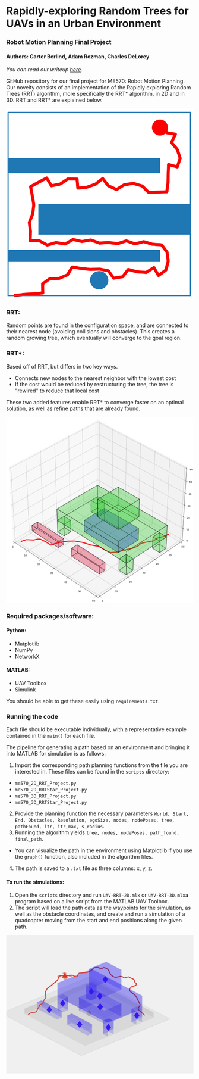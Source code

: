 # Rapidly-exploring Random Trees for UAVs in an Urban Environment

### Robot Motion Planning Final Project

#### Authors: Carter Berlind, Adam Rozman, Charles DeLorey

_You can read our writeup [here](https://github.com/cdelor02/me570_motion_planning_final_project/blob/main/ME570_final_proj_writeup.pdf)_.

GitHub repository for our final project for ME570: Robot Motion Planning. Our novelty consists of an implementation of the Rapidly exploring Random Trees (RRT) algorithm, more specifically the RRT* algorithm, in 2D and in 3D. RRT and RRT* are explained below. 


![2D rrt path planning algorithm run on simple 3-obstacle environment](2D_RRT_figures/RRT_1.png "RRT")


### RRT:
Random points are found in the configuration space, and are connected to their nearest node (avoiding collisions and obstacles). This creates a random growing tree, which eventually will converge to the goal region.


### RRT*:

Based off of RRT, but differs in two key ways.
  
- Connects new nodes to the nearest neighbor with the lowest cost
- If the cost would be reduced by restructuring the tree, the tree is "rewired" to reduce that local cost

These two added features enable RRT* to converge faster on an optimal solution, as well as refine paths that are already found.

![3D rrt* path planning algorithm run on table environment](3D_RRTstar_figures/3DRRTstar_25000itrs_Iso2.png "3D RRT*")


### Required packages/software:

#### Python:
- Matplotlib
- NumPy
- NetworkX

#### MATLAB:
- UAV Toolbox
- Simulink

You should be able to get these easily using `requirements.txt`.


### Running the code

Each file should be executable individually, with a representative example contained in the `main()` for each file. 

The pipeline for generating a path based on an environment and bringing it into MATLAB for simulation is as follows:

1. Import the corresponding path planning functions from the file you are interested in. These files can be found in the `scripts` directory: 
- `me570_2D_RRT_Project.py`
- `me570_2D_RRTStar_Project.py`
- `me570_3D_RRT_Project.py`
- `me570_3D_RRTStar_Project.py`
2. Provide the planning function the necessary parameters `World, Start, End, Obstacles, Resolution, egoSize, nodes, nodePoses, tree, pathFound, itr, itr_max, s_radius`.
3. Running the algorithm yields `tree, nodes, nodePoses, path_found, final_path`.
- You can visualize the path in the environment using Matplotlib if you use the `graph()` function, also included in the algorithm files.
4. The path is saved to a `.txt` file as three columns: x, y, z.


#### To run the simulations:
1. Open the `scripts` directory and run `UAV-RRT-2D.mlx` or `UAV-RRT-3D.mlx`a program based on a live script from the MATLAB UAV Toolbox. 
2. The script will load the path data as the waypoints for the simulation, as well as the obstacle coordinates, and create and run a simulation of a quadcopter moving from the start and end positions along the given path. 




![3D rrt* path planning algorithm run on table environment 2](3D_RRTstar_figures/3drrt_sim_example.png "another 3D RRT*")


